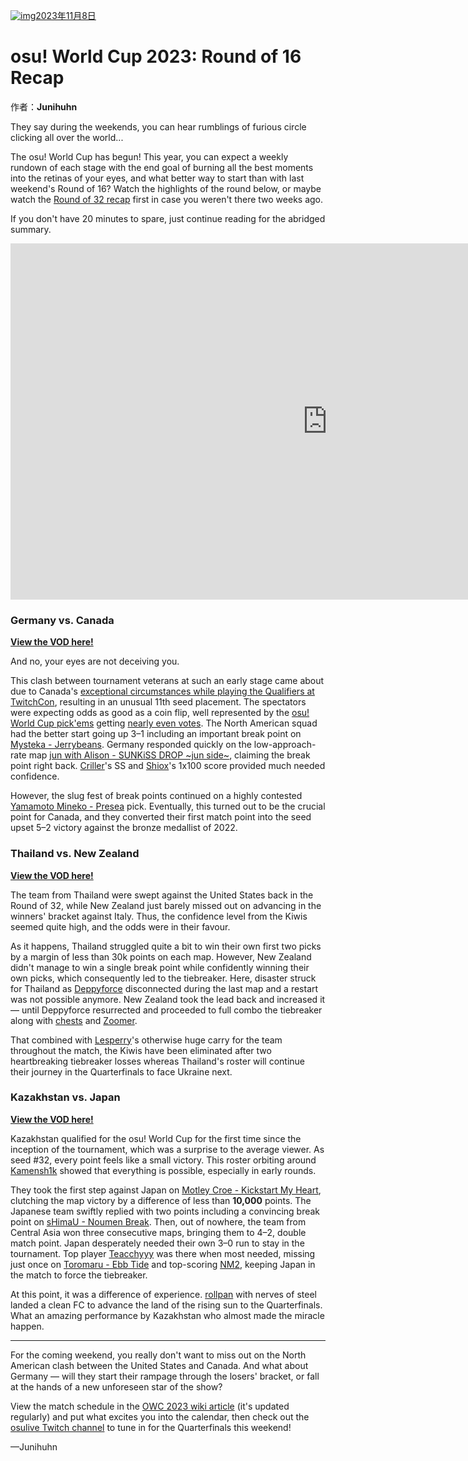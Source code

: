 [![img](https://i.ppy.sh/c654ce3b0a9aa87b1da2526a46141cf723c47935/68747470733a2f2f6f73752e7070792e73682f77696b692f696d616765732f546f75726e616d656e74732f4f57432f323032332f696d672f6f7763323032332d62616e6e65722e6a7067)2023年11月8日](https://osu.ppy.sh/home/news/2023-11-08-osu-world-cup-2023-round-of-16-recap)

# osu! World Cup 2023: Round of 16 Recap

作者：**Junihuhn**

They say during the weekends, you can hear rumblings of furious circle clicking all over the world...

The osu! World Cup has begun! This year, you can expect a weekly rundown of each stage with the end goal of burning all the best moments into the retinas of your eyes, and what better way to start than with last weekend's Round of 16? Watch the highlights of the round below, or maybe watch the [Round of 32 recap](https://www.youtube.com/watch?v=ydOlxHQg0UM) first in case you weren't there two weeks ago.

If you don't have 20 minutes to spare, just continue reading for the abridged summary.

<iframe width="1013" height="570" src="https://www.youtube.com/embed/ZkIb6p3_n6g" title="Kazakhstan&#39;s miracle run. || OWC 2023 RO16 recap" frameborder="0" allow="accelerometer; autoplay; clipboard-write; encrypted-media; gyroscope; picture-in-picture; web-share" allowfullscreen></iframe>

###  Germany vs. Canada

[**View the VOD here!**](https://www.twitch.tv/videos/1968714286?t=00h35m49s)

And no, your eyes are not deceiving you.

This clash between tournament veterans at such an early stage came about due to Canada's [exceptional circumstances while playing the Qualifiers at TwitchCon](https://twitter.com/xootynator/status/1716179172270166224), resulting in an unusual 11th seed placement. The spectators were expecting odds as good as a coin flip, well represented by the [osu! World Cup pick'ems](https://pickem.hwc.hr/tournaments/130) getting [nearly even votes](https://osu.ppy.sh/wiki/images/shared/news/2023-11-08-osu-world-cup-2023-round-of-16-recap/pickem.png). The North American squad had the better start going up 3–1 including an important break point on [Mysteka - Jerrybeans](https://osu.ppy.sh/beatmapsets/1860553#osu/3825151). Germany responded quickly on the low-approach-rate map [jun with Alison - SUNKiSS DROP ~jun side~](https://osu.ppy.sh/beatmapsets/1498309#osu/3070802), claiming the break point right back. [Criller](https://osu.ppy.sh/users/8116659)'s SS and [Shiox](https://osu.ppy.sh/users/11921197)'s 1x100 score provided much needed confidence.

However, the slug fest of break points continued on a highly contested [Yamamoto Mineko - Presea](https://osu.ppy.sh/beatmapsets/2082024#osu/4360325) pick. Eventually, this turned out to be the crucial point for Canada, and they converted their first match point into the seed upset 5–2 victory against the bronze medallist of 2022.

###  Thailand vs. New Zealand

[**View the VOD here!**](https://www.twitch.tv/videos/1968375051)

The team from Thailand were swept against the United States back in the Round of 32, while New Zealand just barely missed out on advancing in the winners' bracket against Italy. Thus, the confidence level from the Kiwis seemed quite high, and the odds were in their favour.

As it happens, Thailand struggled quite a bit to win their own first two picks by a margin of less than 30k points on each map. However, New Zealand didn't manage to win a single break point while confidently winning their own picks, which consequently led to the tiebreaker. Here, disaster struck for Thailand as [Deppyforce](https://osu.ppy.sh/users/5286213) disconnected during the last map and a restart was not possible anymore. New Zealand took the lead back and increased it — until Deppyforce resurrected and proceeded to full combo the tiebreaker along with [chests](https://osu.ppy.sh/users/14806365) and [Zoomer](https://osu.ppy.sh/users/6600930).

That combined with [Lesperry](https://osu.ppy.sh/users/18092331)'s otherwise huge carry for the team throughout the match, the Kiwis have been eliminated after two heartbreaking tiebreaker losses whereas Thailand's roster will continue their journey in the Quarterfinals to face Ukraine next.

###  Kazakhstan vs. Japan

[**View the VOD here!**](https://www.twitch.tv/videos/1969493249?t=00h39m32s)

Kazakhstan qualified for the osu! World Cup for the first time since the inception of the tournament, which was a surprise to the average viewer. As seed #32, every point feels like a small victory. This roster orbiting around [Kamensh1k](https://osu.ppy.sh/users/16817965) showed that everything is possible, especially in early rounds.

They took the first step against Japan on [Motley Croe - Kickstart My Heart](https://osu.ppy.sh/beatmapsets/1332159#osu/2760226), clutching the map victory by a difference of less than **10,000** points. The Japanese team swiftly replied with two points including a convincing break point on [sHimaU - Noumen Break](https://osu.ppy.sh/beatmapsets/1964101#osu/4319264). Then, out of nowhere, the team from Central Asia won three consecutive maps, bringing them to 4–2, double match point. Japan desperately needed their own 3–0 run to stay in the tournament. Top player [Teacchyyy](https://osu.ppy.sh/users/7178423) was there when most needed, missing just once on [Toromaru - Ebb Tide](https://osu.ppy.sh/beatmapsets/2082040#osu/4360358) and top-scoring [NM2](https://osu.ppy.sh/beatmapsets/1594769#osu/3257371), keeping Japan in the match to force the tiebreaker.

At this point, it was a difference of experience. [rollpan](https://osu.ppy.sh/users/3062998) with nerves of steel landed a clean FC to advance the land of the rising sun to the Quarterfinals. What an amazing performance by Kazakhstan who almost made the miracle happen.

------

For the coming weekend, you really don't want to miss out on the North American clash between the United States and Canada. And what about Germany — will they start their rampage through the losers' bracket, or fall at the hands of a new unforeseen star of the show?

View the match schedule in the [OWC 2023 wiki article](https://osu.ppy.sh/wiki/en/Tournaments/OWC/2023) (it's updated regularly) and put what excites you into the calendar, then check out the [osulive Twitch channel](https://www.twitch.tv/osulive) to tune in for the Quarterfinals this weekend!

—Junihuhn